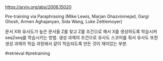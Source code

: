 https://arxiv.org/abs/2006.15020

Pre-training via Paraphrasing (Mike Lewis, Marjan Ghazvininejad, Gargi Ghosh, Armen Aghajanyan, Sida Wang, Luke Zettlemoyer)

문서 X와 유사도가 높은 문서들 Z를 찾고 Z를 조건으로 해서 X를 생성하도록 학습시켜 seq2seq를 학습시키는 방법. 생성 과제의 조건으로 유사도 스코어를 줘서 유사도 또한 생성 과제의 학습 과정에서 같이 학습되도록 만든 것이 재미있는 부분.

#retrieval #pretraining 